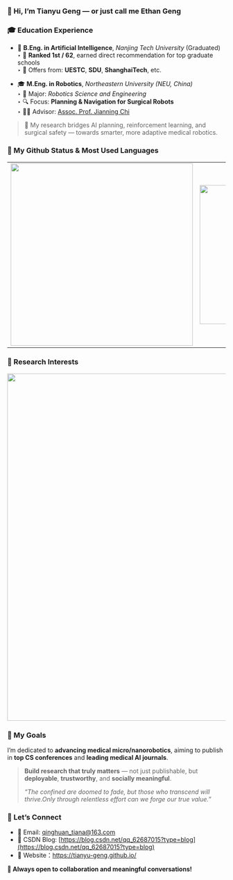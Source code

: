 
### 👋 Hi, I’m Tianyu Geng — or just call me **Ethan Geng**

### 🎓 Education Experience

- 📘 **B.Eng. in Artificial Intelligence**, *Nanjing Tech University* (Graduated)  
  ‣ 🏅 **Ranked 1st / 62**, earned direct recommendation for top graduate schools  
  ‣ 💌 Offers from: **UESTC**, **SDU**, **ShanghaiTech**, etc.

- 🎓 **M.Eng. in Robotics**, *Northeastern University (NEU, China)*  
  ‣ 🧠 Major: *Robotics Science and Engineering*  
  ‣ 🔍 Focus: **Planning & Navigation for Surgical Robots**  
  ‣ 👨‍🏫 Advisor: [Assoc. Prof. Jianning Chi](http://faculty.neu.edu.cn/chijianning/zh_CN/index/54976/list/index.htm)

> 🧭 My research bridges AI planning, reinforcement learning, and surgical safety — towards smarter, more adaptive medical robotics.


### 🌱 My Github Status & Most Used Languages

<table align="center">
  <tr>
    <td>
      <img src="https://github-readme-stats.vercel.app/api?username=TianYu-Geng&hide=prs,contribs&show_icons=true&hide_title=true&hide_border=true" width="420"/>
    </td>
    <td>
      <img src="https://github-readme-stats.vercel.app/api/top-langs/?username=TianYu-Geng&layout=compact&exclude_repo=github-readme-stats,anuraghazra.github.io&hide_border=true" width="320"/>
    </td>
  </tr>
</table>




### 🔬 Research Interests

<!--
- 🤖 **Embodied Intelligence**: Bridging perception, cognition, and control in complex physical environments    
- 👁️ **Computer Vision**: Focused on multimodal image fusion, 3D perception, and object detection/tracking across visual and spatial domains     
- 🧬 **Trustworthy and Intelligent Navigation for Surgical Robots**: Focused on multimodal perception fusion, image registration, reinforcement learning, path planning, multi-agent coordination, and large language model integration to enable robust, adaptive, and safe navigation in dynamic surgical environments.
-->

<p align="center">
  <img src="https://github.com/TianYu-Geng/TianYu-Geng/blob/main/research_interests.svg" width="800">
</p>

### 🚀 My Goals

I’m dedicated to **advancing medical micro/nanorobotics**, aiming to publish in **top CS conferences** and **leading medical AI journals**.

> **Build research that truly matters** — not just publishable, but **deployable**, **trustworthy**, and **socially meaningful**.
>
> *“The confined are doomed to fade, but those who transcend will thrive.Only through relentless effort can we forge our true value.”*

### 🤝 Let’s Connect

- 📧 Email: qinghuan_tiana@163.com  
- 📝 CSDN Blog: [https://blog.csdn.net/qq_62687015?type=blog](https://blog.csdn.net/qq_62687015?type=blog)
- 🎥 Website：https://tianyu-geng.github.io/

**🙂 Always open to collaboration and meaningful conversations!**  


